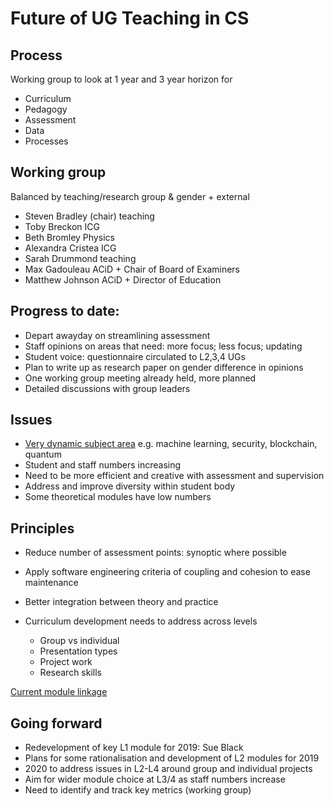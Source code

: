 
# Future of UG Teaching in CS


## Process

Working group to look at 1 year and 3 year horizon for

- Curriculum
- Pedagogy
- Assessment
- Data
- Processes


## Working group

Balanced by teaching/research group & gender + external

- Steven Bradley (chair) teaching
- Toby Breckon ICG
- Beth Bromley Physics
- Alexandra Cristea ICG
- Sarah Drummond teaching
- Max Gadouleau ACiD + Chair of Board of Examiners
- Matthew Johnson ACiD + Director of Education


## Progress to date:

- Depart awayday on streamlining assessment
- Staff opinions on areas that need: more focus; less focus; updating 
- Student voice: questionnaire circulated to L2,3,4 UGs
- Plan to write up as research paper on gender difference in opinions
- One working group meeting already held, more planned
- Detailed discussions with group leaders


## Issues

- [Very dynamic subject area](https://www.gartner.com/smarterwithgartner/5-trends-emerge-in-gartner-hype-cycle-for-emerging-technologies-2018/) e.g. machine learning, security, blockchain, quantum
- Student and staff numbers increasing
- Need to be more efficient and creative with assessment and supervision
- Address and improve diversity within student body
- Some theoretical modules have low numbers


## Principles

- Reduce number of assessment points: synoptic where possible
- Apply software engineering criteria of coupling and cohesion to ease maintenance
- Better integration between theory and practice



- Curriculum development needs to address across levels
   - Group vs individual
   - Presentation types
   - Project work
   - Research skills

[Current module linkage](./admin/curriculum_review/prerequisites2018.pdf)


## Going forward

- Redevelopment of key L1 module for 2019: Sue Black
- Plans for some rationalisation and development of L2 modules for 2019
- 2020 to address issues in L2-L4 around group and individual projects
- Aim for wider module choice at L3/4 as staff numbers increase
- Need to identify and track key metrics (working group)

